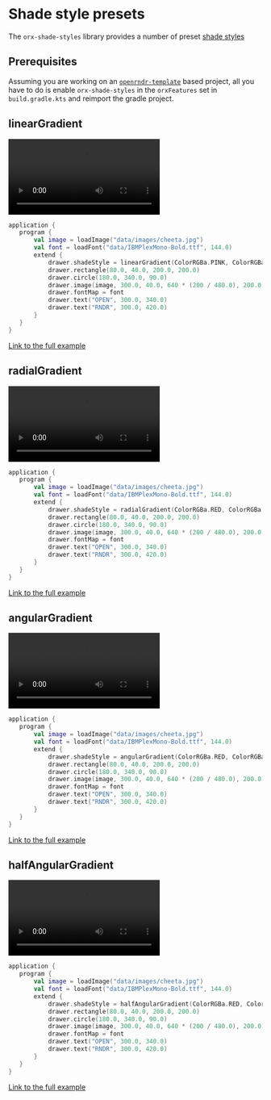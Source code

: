  
 # Shade style presets 
 
 The `orx-shade-styles` library provides a number of preset [shade styles](06_Advanced_drawing/C04_Shade_styles) 
 
 ## Prerequisites 
 
 Assuming you are working on an [`openrndr-template`](https://github.com/openrndr/openrndr-template) based
project, all you have to do is enable `orx-shade-styles` in the `orxFeatures`
 set in `build.gradle.kts` and reimport the gradle project. 
 
 ## linearGradient 
 
 <video controls>
    <source src="media/shade-style-presets-001.mp4" type="video/mp4"></source>
</video>
 
 
 ```kotlin
application {
    program {
        val image = loadImage("data/images/cheeta.jpg")
        val font = loadFont("data/IBMPlexMono-Bold.ttf", 144.0)
        extend {
            drawer.shadeStyle = linearGradient(ColorRGBa.PINK, ColorRGBa.RED, rotation = seconds * 18.0)
            drawer.rectangle(80.0, 40.0, 200.0, 200.0)
            drawer.circle(180.0, 340.0, 90.0)
            drawer.image(image, 300.0, 40.0, 640 * (200 / 480.0), 200.0)
            drawer.fontMap = font
            drawer.text("OPEN", 300.0, 340.0)
            drawer.text("RNDR", 300.0, 420.0)
        }
    }
}
``` 
 
 [Link to the full example](https://github.com/openrndr/openrndr-examples/blob/master/src/main/kotlin/examples/10_OPENRNDR_Extras/C09_Shade_style_presets000.kt) 
 
 ## radialGradient 
 
 <video controls>
    <source src="media/shade-style-presets-002.mp4" type="video/mp4"></source>
</video>
 
 
 ```kotlin
application {
    program {
        val image = loadImage("data/images/cheeta.jpg")
        val font = loadFont("data/IBMPlexMono-Bold.ttf", 144.0)
        extend {
            drawer.shadeStyle = radialGradient(ColorRGBa.RED, ColorRGBa.PINK, length = 0.5, offset = Vector2(cos(seconds * PI), sin(seconds * PI * 0.5)))
            drawer.rectangle(80.0, 40.0, 200.0, 200.0)
            drawer.circle(180.0, 340.0, 90.0)
            drawer.image(image, 300.0, 40.0, 640 * (200 / 480.0), 200.0)
            drawer.fontMap = font
            drawer.text("OPEN", 300.0, 340.0)
            drawer.text("RNDR", 300.0, 420.0)
        }
    }
}
``` 
 
 [Link to the full example](https://github.com/openrndr/openrndr-examples/blob/master/src/main/kotlin/examples/10_OPENRNDR_Extras/C09_Shade_style_presets001.kt) 
 
 ## angularGradient 
 
 <video controls>
    <source src="media/shade-style-presets-003.mp4" type="video/mp4"></source>
</video>
 
 
 ```kotlin
application {
    program {
        val image = loadImage("data/images/cheeta.jpg")
        val font = loadFont("data/IBMPlexMono-Bold.ttf", 144.0)
        extend {
            drawer.shadeStyle = angularGradient(ColorRGBa.RED, ColorRGBa.PINK, rotation = seconds * 18.0)
            drawer.rectangle(80.0, 40.0, 200.0, 200.0)
            drawer.circle(180.0, 340.0, 90.0)
            drawer.image(image, 300.0, 40.0, 640 * (200 / 480.0), 200.0)
            drawer.fontMap = font
            drawer.text("OPEN", 300.0, 340.0)
            drawer.text("RNDR", 300.0, 420.0)
        }
    }
}
``` 
 
 [Link to the full example](https://github.com/openrndr/openrndr-examples/blob/master/src/main/kotlin/examples/10_OPENRNDR_Extras/C09_Shade_style_presets002.kt) 
 
 ## halfAngularGradient 
 
 <video controls>
    <source src="media/shade-style-presets-004.mp4" type="video/mp4"></source>
</video>
 
 
 ```kotlin
application {
    program {
        val image = loadImage("data/images/cheeta.jpg")
        val font = loadFont("data/IBMPlexMono-Bold.ttf", 144.0)
        extend {
            drawer.shadeStyle = halfAngularGradient(ColorRGBa.RED, ColorRGBa.PINK, rotation = seconds * 18.0)
            drawer.rectangle(80.0, 40.0, 200.0, 200.0)
            drawer.circle(180.0, 340.0, 90.0)
            drawer.image(image, 300.0, 40.0, 640 * (200 / 480.0), 200.0)
            drawer.fontMap = font
            drawer.text("OPEN", 300.0, 340.0)
            drawer.text("RNDR", 300.0, 420.0)
        }
    }
}
``` 
 
 [Link to the full example](https://github.com/openrndr/openrndr-examples/blob/master/src/main/kotlin/examples/10_OPENRNDR_Extras/C09_Shade_style_presets003.kt) 
